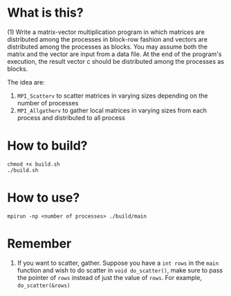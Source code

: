 # What is this?

(1) Write a matrix-vector multiplication program 
in which matrices are distributed among the processes in block-row fashion 
and vectors are distributed among the processes as blocks. 
You may assume both the matrix and the vector are input from a data file. 
At the end of the program's execution, 
the result vector c should be distributed among the processes as blocks.

The idea are:
1. `MPI_Scatterv` to scatter matrices in varying sizes depending on the number of processes
2. `MPI_Allgatherv` to gather local matrices in varying sizes from each process and distributed to all process

# How to build?

```
chmod +x build.sh
./build.sh
```

# How to use?

```
mpirun -np <number of processes> ./build/main
```

# Remember

1. If you want to scatter, gather. Suppose you have a `int rows` in the `main` function and wish to do scatter in `void do_scatter()`, make sure to pass the pointer of `rows` instead of just the value of `rows`. For example, `do_scatter(&rows)`